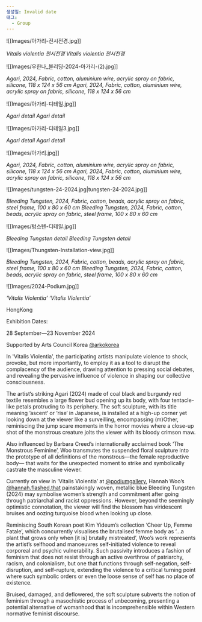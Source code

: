 ```yaml
---
생성일: Invalid date
태그:
  - Group
---
```

![[Images/아가리-전시전경.jpg]]

*Vitalis violentia 전시전경*
*Vitalis violentia 전시전경*


![[Images/우한나_블리딩-2024-아가리-(2).jpg]]

*Agari, 2024, Fabric, cotton, aluminium wire, acrylic spray on fabric, silicone, 118 x 124 x 56 cm*
*Agari, 2024, Fabric, cotton, aluminium wire, acrylic spray on fabric, silicone, 118 x 124 x 56 cm*

  


![[Images/아가리-디테일.jpg]]

*Agari detail*
*Agari detail*

  


![[Images/아가리-디테일3.jpg]]

*Agari detail*
*Agari detail*

  


![[Images/아가리.jpg]]

*Agari, 2024, Fabric, cotton, aluminium wire, acrylic spray on fabric, silicone, 118 x 124 x 56 cm*
*Agari, 2024, Fabric, cotton, aluminium wire, acrylic spray on fabric, silicone, 118 x 124 x 56 cm*

  

  


![[Images/tungsten-24-2024.jpg|tungsten-24-2024.jpg]]

*Bleeding Tungsten, 2024, Fabric, cotton, beads, acrylic spray on fabric, steel frame, 100 x 80 x 60 cm*
*Bleeding Tungsten, 2024, Fabric, cotton, beads, acrylic spray on fabric, steel frame, 100 x 80 x 60 cm*

  


![[Images/텅스텐-디테일.jpg]]

*Bleeding Tungsten detail*
*Bleeding Tungsten detail*

  


![[Images/Thungsten-Installation-view.jpg]]

*Bleeding Tungsten, 2024, Fabric, cotton, beads, acrylic spray on fabric, steel frame, 100 x 80 x 60 cm*
*Bleeding Tungsten, 2024, Fabric, cotton, beads, acrylic spray on fabric, steel frame, 100 x 80 x 60 cm*

  


![[Images/2024-Podium.jpg]]

*‘Vitalis Violentia’*
*‘Vitalis Violentia’*


HongKong

Exhibition Dates:

28 September—23 November 2024

Supported by Arts Council Korea [@arkokorea](https://www.instagram.com/arkokorea/)

  

In 'Vitalis Violentia', the participating artists manipulate violence to shock, provoke, but more importantly, to employ it as a tool to disrupt the complacency of the audience, drawing attention to pressing social debates, and revealing the pervasive influence of violence in shaping our collective consciousness.

  

The artist‘s striking Agari (2024) made of coal black and burgundy red textile resembles a large flower bud opening up its body, with four tentacle-like petals protruding to its periphery. The soft sculpture, with its title meaning ’ascent‘ or ’rise‘ in Japanese, is installed at a high-up corner yet looking down at the viewer like a surveilling, encompassing (m)Other, reminiscing the jump scare moments in the horror movies where a close-up shot of the monstrous creature jolts the viewer with its bloody crimson maw.

  

Also influenced by Barbara Creed’s internationally acclaimed book ‘The Monstrous Feminine’, Woo transmutes the suspended floral sculpture into the prototype of all definitions of the monstrous—the female reproductive body— that waits for the unexpected moment to strike and symbolically castrate the masculine viewer.

  

Currently on view in ‘Vitalis Violentia’ at [@podiumgallery](https://www.instagram.com/podiumgallery/), Hannah Woo’s [@hannah.flashed.that](https://www.instagram.com/hannah.flashed.that/) painstakingly woven, metallic blue Bleeding Tungsten (2024) may symbolise women’s strength and commitment after going through patriarchal and racist oppressions. However, beyond the seemingly optimistic connotation, the viewer will find the blossom has viridescent bruises and oozing turquoise blood when looking up close.

  

Reminiscing South Korean poet Kim Yideum’s collection ‘Cheer Up, Femme Fatale’, which concurrently visualises the brutalised femme body as ‘...a plant that grows only when [it is] brutally mistreated’, Woo’s work represents the artist’s selfhood and manoeuvres self-initiated violence to reveal corporeal and psychic vulnerability. Such passivity introduces a fashion of feminism that does not resist through an active overthrow of patriarchy, racism, and colonialism, but one that functions through self-negation, self-disruption, and self-rupture, extending the violence to a critical turning point where such symbolic orders or even the loose sense of self has no place of existence.

  

Bruised, damaged, and deflowered, the soft sculpture subverts the notion of feminism through a masochistic process of unbecoming, presenting a potential alternative of womanhood that is incomprehensible within Western normative feminist discourse.